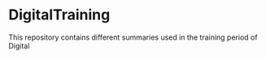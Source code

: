 # DigitalTraining
This repository contains different summaries used in the training period of Digital
